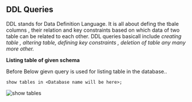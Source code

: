 ## DDL Queries

  DDL stands for Data Definition Language. It is all about defing the tbale columns , their relation and key constraints based on which data of two table can be related to each other. DDL queries basicall include *creating table , altering table, defining key constraints , deletion of table any many more other.*
  
 **Listing table of given schema**

Before 
Below gievn query is used for listing table in the database..

```
show tables in <Database name will be here>;
```
![show tables]()
